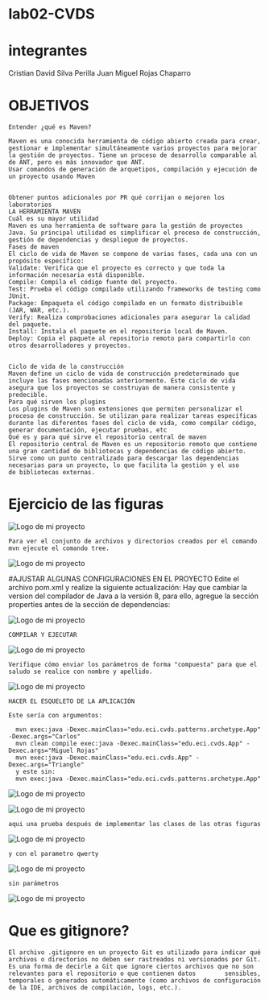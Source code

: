 # lab02-CVDS
# integrantes 

  Cristian David Silva Perilla
  Juan Miguel Rojas Chaparro 
  
# OBJETIVOS
    Entender ¿qué es Maven?
    
    Maven es una conocida herramienta de código abierto creada para crear, gestionar e implementar simultáneamente varios proyectos para mejorar la gestión de proyectos. Tiene un proceso de desarrollo comparable al de ANT, pero es más innovador que ANT.
    Usar comandos de generación de arquetipos, compilación y ejecución de un proyecto usando Maven
    
    
    Obtener puntos adicionales por PR qué corrijan o mejoren los laboratorios
    LA HERRAMIENTA MAVEN
    Cuál es su mayor utilidad
    Maven es una herramienta de software para la gestión de proyectos Java. Su principal utilidad es simplificar el proceso de construcción, gestión de dependencias y despliegue de proyectos.
    Fases de maven
    El ciclo de vida de Maven se compone de varias fases, cada una con un propósito específico:
    Validate: Verifica que el proyecto es correcto y que toda la información necesaria está disponible.
    Compile: Compila el código fuente del proyecto.
    Test: Prueba el código compilado utilizando frameworks de testing como JUnit.
    Package: Empaqueta el código compilado en un formato distribuible (JAR, WAR, etc.).
    Verify: Realiza comprobaciones adicionales para asegurar la calidad del paquete.
    Install: Instala el paquete en el repositorio local de Maven.
    Deploy: Copia el paquete al repositorio remoto para compartirlo con otros desarrolladores y proyectos.
    
    
    Ciclo de vida de la construcción
    Maven define un ciclo de vida de construcción predeterminado que incluye las fases mencionadas anteriormente. Este ciclo de vida asegura que los proyectos se construyan de manera consistente y predecible.
    Para qué sirven los plugins
    Los plugins de Maven son extensiones que permiten personalizar el proceso de construcción. Se utilizan para realizar tareas específicas durante las diferentes fases del ciclo de vida, como compilar código, generar documentación, ejecutar pruebas, etc
    Qué es y para qué sirve el repositorio central de maven
    El repositorio central de Maven es un repositorio remoto que contiene una gran cantidad de bibliotecas y dependencias de código abierto. Sirve como un punto centralizado para descargar las dependencias necesarias para un proyecto, lo que facilita la gestión y el uso     de bibliotecas externas.
  # Ejercicio de las figuras 

   ![Logo de mi proyecto](images02/Imagen1.png)
    
    Para ver el conjunto de archivos y directorios creados por el comando mvn ejecute el comando tree.
    
  ![Logo de mi proyecto](images02/Imagen2.png)
  
#AJUSTAR ALGUNAS CONFIGURACIONES EN EL PROYECTO
    Edite el archivo pom.xml y realize la siguiente actualización:
    Hay que cambiar la version del compilador de Java a la versión 8, para ello, agregue la sección properties antes de la sección de dependencias:
    
  ![Logo de mi proyecto](images02/Imagen3.png)
      
    COMPILAR Y EJECUTAR
    
  ![Logo de mi proyecto](images02/Imagen4.png)
    
    Verifique cómo enviar los parámetros de forma "compuesta" para que el saludo se realice con nombre y apellido.
      
  ![Logo de mi proyecto](images02/Imagen5.png)
    
    HACER EL ESQUELETO DE LA APLICACIÓN
    
    Este sería con argumentos:
    
      mvn exec:java -Dexec.mainClass="edu.eci.cvds.patterns.archetype.App" -Dexec.args="Carlos"
      mvn clean compile exec:java -Dexec.mainClass="edu.eci.cvds.App" -Dexec.args="Miguel Rojas"
      mvn exec:java -Dexec.mainClass="edu.eci.cvds.App" -Dexec.args="Triangle"
      y este sin:
      mvn exec:java -Dexec.mainClass="edu.eci.cvds.patterns.archetype.App"
      
  ![Logo de mi proyecto](images02/Imagen6.png)
    
  ![Logo de mi proyecto](images02/Imagen7.png)
    
    aqui una prueba después de implementar las clases de las otras figuras 
    
  ![Logo de mi proyecto](images02/Imagen8.png)
    
    y con el parametro qwerty 
    
  ![Logo de mi proyecto](images02/Imagen9.png)
    
    sin parámetros 
    
  ![Logo de mi proyecto](images02/Imagen10.png)
  
# Que es gitignore?
    
    El archivo .gitignore en un proyecto Git es utilizado para indicar qué archivos o directorios no deben ser rastreados ni versionados por Git. Es una forma de decirle a Git que ignore ciertos archivos que no son relevantes para el repositorio o que contienen datos        sensibles, temporales o generados automáticamente (como archivos de configuración de la IDE, archivos de compilación, logs, etc.).


    

  
  
